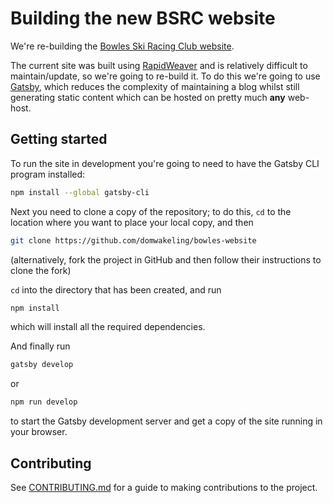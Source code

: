 # Building the new BSRC website
We're re-building the [Bowles Ski Racing Club website](http://www.bowlesskiracingclub.org.uk/index.html).

The current site was built using [RapidWeaver](https://www.realmacsoftware.com/rapidweaver/) and is
relatively difficult to maintain/update, so we're going to re-build it. To do this we're going to
use [Gatsby](https://www.gatsbyjs.org), which reduces the complexity of maintaining a blog whilst
still generating static content which can be hosted on pretty much **any** web-host.

## Getting started

To run the site in development you're going to need to have the Gatsby CLI program installed:

```sh
npm install --global gatsby-cli
```

Next you need to clone a copy of the repository; to do this, `cd` to the location where you want
to place your local copy, and then

```sh
git clone https://github.com/domwakeling/bowles-website
```

(alternatively, fork the project in GitHub and then follow their instructions to clone the fork)

`cd` into the directory that has been created, and run

```sh
npm install
```

which will install all the required dependencies.

And finally run

```sh
gatsby develop
```

or

```sh
npm run develop
```

to start the Gatsby development server and get a copy of the site running in your browser.

## Contributing

See [CONTRIBUTING.md](https://github.com/domwakeling/bowles-website/blob/master/CONTRIBUTING.md)
for a guide to making contributions to the project.
